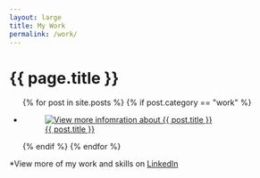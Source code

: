 ```yaml
---
layout: large
title: My Work
permalink: /work/
---
```

<h1>{{ page.title }}</h1>

  <ul class="latest-work">
    {% for post in site.posts %}
      {% if post.category == "work" %}
      <li class="latest-work-item">
        <figure class="list__item__inner">
          <a class="post-link link-image" href="{{ post.url | prepend: site.baseurl }}"><img src="{{ post.thumbnail}}" alt="View more infomration about {{ post.title }}" /></a>
          <figcaption><a class="post-link" href="{{ post.url | prepend: site.baseurl }}">{{ post.title }}</a>
        </figcaption></figure>
      </li>
        {% endif %}
    {% endfor %}
  </ul>

<p>*View more of my work and skills on <a href="https://www.linkedin.com/in/jeffreymartinpowelljr" title="View more of my work on LinkedIn">LinkedIn</a></p>



